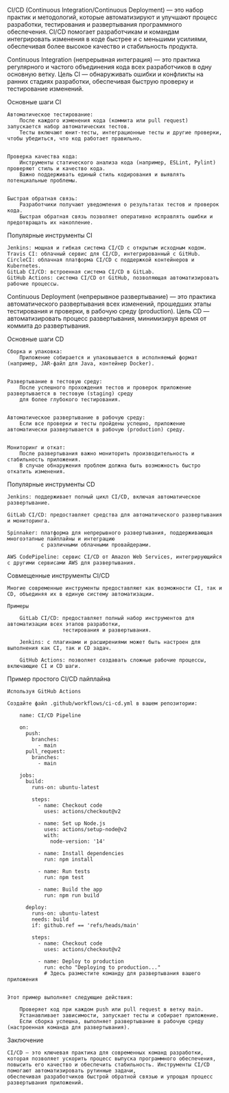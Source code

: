 CI/CD (Continuous Integration/Continuous Deployment) — это набор практик и методологий,
которые автоматизируют и улучшают процесс разработки, тестирования и развертывания программного обеспечения.
CI/CD помогает разработчикам и командам интегрировать изменения в коде быстрее и с меньшими усилиями,
обеспечивая более высокое качество и стабильность продукта.


Continuous Integration (непрерывная интеграция) — это практика регулярного и частого объединения кода
всех разработчиков в одну основную ветку. Цель CI — обнаруживать ошибки и конфликты на ранних стадиях разработки,
обеспечивая быструю проверку и тестирование изменений.


Основные шаги CI

    Автоматическое тестирование:
        После каждого изменения кода (коммита или pull request) запускается набор автоматических тестов.
        Тесты включают юнит-тесты, интеграционные тесты и другие проверки, чтобы убедиться, что код работает правильно.


    Проверка качества кода:
        Инструменты статического анализа кода (например, ESLint, Pylint) проверяют стиль и качество кода.
        Важно поддерживать единый стиль кодирования и выявлять потенциальные проблемы.


    Быстрая обратная связь:
        Разработчики получают уведомления о результатах тестов и проверок кода.
        Быстрая обратная связь позволяет оперативно исправлять ошибки и предотвращать их накопление.


Популярные инструменты CI

    Jenkins: мощная и гибкая система CI/CD с открытым исходным кодом.
    Travis CI: облачный сервис для CI/CD, интегрированный с GitHub.
    CircleCI: облачная платформа CI/CD с поддержкой контейнеров и Kubernetes.
    GitLab CI/CD: встроенная система CI/CD в GitLab.
    GitHub Actions: система CI/CD от GitHub, позволяющая автоматизировать рабочие процессы.



Continuous Deployment (непрерывное развертывание) — это практика автоматического развертывания всех изменений,
прошедших этапы тестирования и проверки, в рабочую среду (production). Цель CD — автоматизировать процесс развертывания,
минимизируя время от коммита до развертывания.


Основные шаги CD

    Сборка и упаковка:
        Приложение собирается и упаковывается в исполняемый формат (например, JAR-файл для Java, контейнер Docker).


    Развертывание в тестовую среду:
        После успешного прохождения тестов и проверок приложение развертывается в тестовую (staging) среду 
        для более глубокого тестирования.


    Автоматическое развертывание в рабочую среду:
        Если все проверки и тесты пройдены успешно, приложение автоматически развертывается в рабочую (production) среду.


    Мониторинг и откат:
        После развертывания важно мониторить производительность и стабильность приложения.
        В случае обнаружения проблем должна быть возможность быстро откатить изменения.


Популярные инструменты CD

    Jenkins: поддерживает полный цикл CI/CD, включая автоматическое развертывание.

    GitLab CI/CD: предоставляет средства для автоматического развертывания и мониторинга.

    Spinnaker: платформа для непрерывного развертывания, поддерживающая многоэтапные пайплайны и интеграцию 
               с различными облачными провайдерами.

    AWS CodePipeline: сервис CI/CD от Amazon Web Services, интегрирующийся с другими сервисами AWS для развертывания.


Совмещенные инструменты CI/CD

    Многие современные инструменты предоставляют как возможности CI, так и CD, объединяя их в единую систему автоматизации.

    Примеры

        GitLab CI/CD: предоставляет полный набор инструментов для автоматизации всех этапов разработки, 
                      тестирования и развертывания.

        Jenkins: с плагинами и расширениями может быть настроен для выполнения как CI, так и CD задач.

        GitHub Actions: позволяет создавать сложные рабочие процессы, включающие CI и CD шаги.



Пример простого CI/CD пайплайна

    Используя GitHub Actions

    Создайте файл .github/workflows/ci-cd.yml в вашем репозитории:

        name: CI/CD Pipeline

        on:
          push:
            branches:
              - main
          pull_request:
            branches:
              - main

        jobs:
          build:
            runs-on: ubuntu-latest

            steps:
              - name: Checkout code
                uses: actions/checkout@v2

              - name: Set up Node.js
                uses: actions/setup-node@v2
                with:
                  node-version: '14'

              - name: Install dependencies
                run: npm install

              - name: Run tests
                run: npm test

              - name: Build the app
                run: npm run build

          deploy:
            runs-on: ubuntu-latest
            needs: build
            if: github.ref == 'refs/heads/main'

            steps:
              - name: Checkout code
                uses: actions/checkout@v2

              - name: Deploy to production
                run: echo "Deploying to production..."
                # Здесь разместите команду для развертывания вашего приложения


    Этот пример выполняет следующие действия:

        Проверяет код при каждом push или pull request в ветку main.
        Устанавливает зависимости, запускает тесты и собирает приложение.
        Если сборка успешна, выполняет развертывание в рабочую среду (настроенная команда для развертывания).


Заключение

    CI/CD — это ключевая практика для современных команд разработки,
    которая позволяет ускорить процесс выпуска программного обеспечения,
    повысить его качество и обеспечить стабильность. Инструменты CI/CD помогают автоматизировать рутинные задачи,
    обеспечивая разработчиков быстрой обратной связью и упрощая процесс развертывания приложений.
